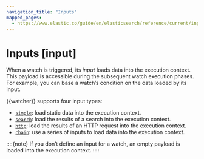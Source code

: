 ```yaml
---
navigation_title: "Inputs"
mapped_pages:
  - https://www.elastic.co/guide/en/elasticsearch/reference/current/input.html
---
```




# Inputs [input]


When a watch is triggered, its *input* loads data into the execution context. This payload is accessible during the subsequent watch execution phases. For example, you can base a watch’s condition on the data loaded by its input.

{{watcher}} supports four input types:

* [`simple`](input-simple.md): load static data into the execution context.
* [`search`](input-search.md): load the results of a search into the execution context.
* [`http`](input-http.md): load the results of an HTTP request into the execution context.
* [`chain`](input-chain.md): use a series of inputs to load data into the execution context.

::::{note} 
If you don’t define an input for a watch, an empty payload is loaded into the execution context.
::::






